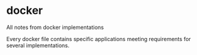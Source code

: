 # docker
All notes from docker implementations

Every docker file contains specific applications meeting requirements for several implementations.

